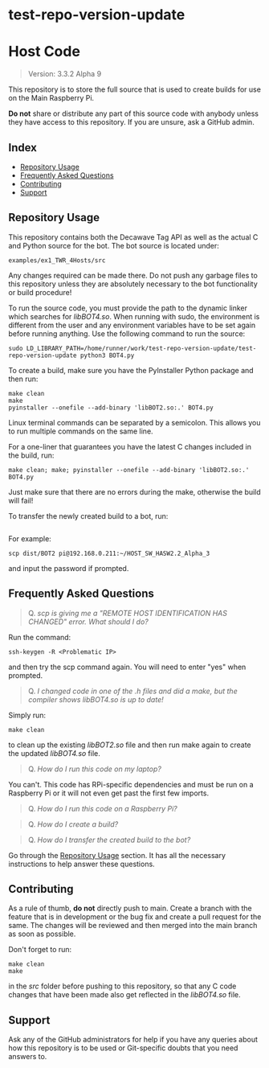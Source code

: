 # test-repo-version-update

# Host Code

> Version: 3.3.2 Alpha 9

This repository is to store the full source that is used to create builds for use on the Main Raspberry Pi.

**Do not** share or distribute any part of this source code with anybody unless they have access to this repository. If you are unsure, ask a GitHub admin.

## Index
- [Repository Usage](#repository-usage)
- [Frequently Asked Questions](#frequently-asked-questions)
- [Contributing](#contributing)
- [Support](#support)

## Repository Usage
This repository contains both the Decawave Tag API as well as the actual C and Python source for the bot. The bot source is located under:
```
examples/ex1_TWR_4Hosts/src
```
Any changes required can be made there. Do not push any garbage files to this repository unless they are absolutely necessary to the bot functionality or build procedure!

To run the source code, you must provide the path to the dynamic linker which searches for *libBOT4.so*. When running with sudo, the environment is different from the user and any environment variables have to be set again before running anything. Use the following command to run the source:
```
sudo LD_LIBRARY_PATH=/home/runner/work/test-repo-version-update/test-repo-version-update python3 BOT4.py
```

To create a build, make sure you have the PyInstaller Python package and then run:
```
make clean
make
pyinstaller --onefile --add-binary 'libBOT2.so:.' BOT4.py
```
Linux terminal commands can be separated by a semicolon. This allows you to run multiple commands on the same line.

For a one-liner that guarantees you have the latest C changes included in the build, run:
```
make clean; make; pyinstaller --onefile --add-binary 'libBOT2.so:.' BOT4.py
```
Just make sure that there are no errors during the make, otherwise the build will fail!

To transfer the newly created build to a bot, run:
```

```
For example:
```
scp dist/BOT2 pi@192.168.0.211:~/HOST_SW_HASW2.2_Alpha_3
```
and input the password if prompted.

## Frequently Asked Questions
> Q. *scp is giving me a "REMOTE HOST IDENTIFICATION HAS CHANGED" error. What should I do?*

Run the command:
```
ssh-keygen -R <Problematic IP>
```
and then try the scp command again. You will need to enter "yes" when prompted.

> Q. *I changed code in one of the .h files and did a make, but the compiler shows libBOT4.so is up to date!*

Simply run:
```
make clean
```
to clean up the existing *libBOT2.so* file and then run make again to create the updated *libBOT4.so* file.

> Q. *How do I run this code on my laptop?*

You can't. This code has RPi-specific dependencies and must be run on a Raspberry Pi or it will not even get past the first few imports.

> Q. *How do I run this code on a Raspberry Pi?*

> Q. *How do I create a build?*

> Q. *How do I transfer the created build to the bot?*

Go through the [Repository Usage](#repository-usage) section. It has all the necessary instructions to help answer these questions.

## Contributing
As a rule of thumb, **do not** directly push to main. Create a branch with the feature that is in development or the bug fix and create a pull request for the same. The changes will be reviewed and then merged into the main branch as soon as possible.

Don't forget to run:
```
make clean
make
```
in the *src* folder before pushing to this repository, so that any C code changes that have been made also get reflected in the *libBOT4.so* file.

## Support
Ask any of the GitHub administrators for help if you have any queries about how this repository is to be used or Git-specific doubts that you need answers to.

